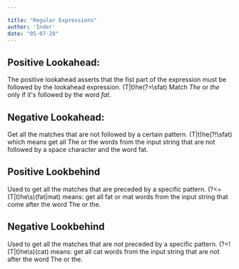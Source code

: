```yaml
---

title: "Regular Expressions"
author: 'Inder'
date: "05-07-20"
---
```



## Positive Lookahead:
The positive lookahead asserts that the fist part of the expression must be followed by the lookahead expression.
(T|t)he(?=\sfat) Match <em>The</em> or <em>the</em> only if it's followed by the word <em>fat</em>.

## Negative Lookahead:
Get all the matches that are not followed by a certain pattern. (T|t)he(?!\sfat) which means get all The or the words from the input string that are not followed by a space character and the word fat.

## Positive Lookbehind
Used to get all the matches that are preceded by a specific pattern. (?<=(T|t)he\s)(fat|mat) means: get all fat or mat words from the input string that come after the word The or the.

## Negative Lookbehind
Used to get all the matches that are not preceded by a specific pattern. (?<!(T|t)he\s)(cat) means: get all cat words from the input string that are not after the word The or the.